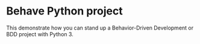 # Behave Python project

This demonstrate how you can stand up a Behavior-Driven Development or BDD
project with Python 3.